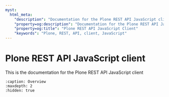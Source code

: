 ```yaml
---
myst:
  html_meta:
    "description": "Documentation for the Plone REST API JavaScript client - a framework agnostic library based on TanStack Query"
    "property=og:description": "Documentation for the Plone REST API JavaScript client - a framework agnostic library based on TanStack Query"
    "property=og:title": "Plone REST API JavaScript Client"
    "keywords": "Plone, REST, API, client, JavaScript"
---
```


# Plone REST API JavaScript client

This is the documentation for the Plone REST API JavaScript client

```{toctree}
:caption: Overview
:maxdepth: 2
:hidden: true


```

